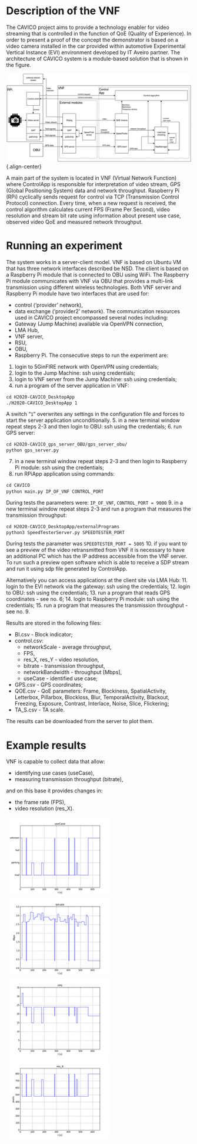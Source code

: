 <!-- TITLE: CAVICO -->
<!-- SUBTITLE: A quick summary of CAVICO project -->

# Description of the VNF
The CAVICO project aims to provide a technology enabler for video streaming that is controlled in the function of QoE (Quality of Experience). In order to present a proof of the concept the demonstrator is based on a video camera installed in the car provided within automotive Experimental Vertical Instance (EVI) environment developed by IT Aveiro partner.
The architecture of CAVICO system is a module-based solution that is shown in the figure.

![Architecture](/uploads/cavico/architecture.png "Architecture"){.align-center}

A main part of the system is located in VNF (Virtual Network Function) where ControlApp is responsible for interpretation of video stream, GPS (Global Positioning System) data and network throughput. Raspberry Pi (RPi) cyclically sends request for control via TCP (Transmission Control Protocol) connection. Every time, when a new request is received, the control algorithm calculates current FPS (Frame Per Second), video resolution and stream bit rate using information about present use case, observed video QoE and measured network throughput.
# Running an experiment
The system works in a server-client model. VNF is based on Ubuntu VM that has three network interfaces described be NSD. The client is based on a Raspberry Pi module that is connected to OBU using WiFi. The Raspberry Pi module communicates with VNF via OBU that provides a multi-link transmission using different wireless technologies. Both VNF server and Raspberry Pi module have two interfaces that are used for:
* control (‘provider’ network),
* data exchange (‘provider2’ network).
The communication resources used in CAVICO project encompassed several nodes including:
* Gateway (Jump Machine) available via OpenVPN connection,
* LMA Hub,
* VNF server,
* RSU,
* OBU,
* Raspberry Pi.
The consecutive steps to run the experiment are:
1. login to 5GinFIRE network with OpenVPN using credentials;
2. login to the Jump Machine: ssh using credentials;
3. login to VNF server from the Jump Machine: ssh using credentials;
4. run a program of the server application in VNF:
```text
cd H2020-CAVICO_DesktopApp
./H2020-CAVICO_DesktopApp 1
```
A switch “`1`” overwrites any settings in the configuration file and forces to start the server application unconditionally.
5. in a new terminal window repeat steps 2-3 and then login to OBU: ssh using the credentials;
6. run GPS server:
```text
cd H2020-CAVICO_gps_server_OBU/gps_server_obu/
python gps_server.py
```
7. in a new terminal window repeat steps 2-3 and then login to Raspberry Pi module: ssh using the credentials;
8. run RPiApp application using commands:
```python
cd CAVICO
python main.py IP_OF_VNF CONTROL_PORT
```
During tests the parameters were: `IP_OF_VNF`, `CONTROL_PORT = 9000`
9. in a new terminal window repeat steps 2-3 and run a program that measures the transmission throughput:
```text
cd H2020-CAVICO_DesktopApp/externalPrograms
python3 SpeedTesterServer.py SPEEDTESTER_PORT
```
During tests the parameter was `SPEEDTESTER_PORT = 5005`
10. if you want to see a preview of the video retransmitted from VNF it is necessary to have an additional PC which has the IP address accessible from the VNF server. To run such a preview open software which is able to receive a SDP stream and run it using sdp file generated by ControlApp.

Alternatively you can access applications at the client site via LMA Hub:
11. login to the EVI network via the gateway: ssh using the credentials;
12. login to OBU: ssh using the credentials;
13. run a program that reads GPS coordinates - see no. 6;
14. login to Raspberry Pi module: ssh using the credentials;
15. run a program that measures the transmission throughput - see no. 9.

Results are stored in the following files:
* BI.csv - Block indicator;
* control.csv:
	* networkScale - average throughput,
	* FPS,
	* res_X, res_Y - video resolution,
	* bitrate - transmission throughput,
	* networkBandwidth - throughput [Mbps],
	* useCase - identified use case;
* GPS.csv - GPS coordinates;
* QOE.csv - QoE parameters: Frame, Blockiness, SpatialActivity, Letterbox, Pillarbox, Blockloss, Blur, TemporalActivity, Blackout, Freezing, Exposure, Contrast, Interlace, Noise, Slice, Flickering;
* TA_S.csv - TA scale.

The results can be downloaded from the server to plot them.
# Example results
VNF is capable to collect data that allow:
* identifying use cases (useCase),
* measuring transmission throughput (bitrate),

and on this base it provides changes in:
* the frame rate (FPS),
* video resolution (res_X).

![Usecase](/uploads/cavico/usecase.png "Usecase") ![Bitrate](/uploads/cavico/bitrate.png "Bitrate")
![Fps](/uploads/cavico/fps.png "Fps") ![Resx](/uploads/cavico/resx.png "Resx")